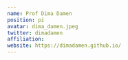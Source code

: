 ```yaml
---
name: Prof Dima Damen
position: pi
avatar: dima_damen.jpeg
twitter: dimadamen
affiliation: 
website: https://dimadamen.github.io/
---
```

